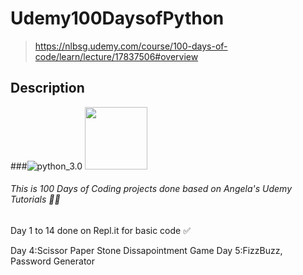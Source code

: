 # Udemy100DaysofPython
> https://nlbsg.udemy.com/course/100-days-of-code/learn/lecture/17837506#overview
## Description
###![python_3.0](https://quantlabs.net/wp-content/uploads/2019/09/python3.png)
<img src="(https://quantlabs.net/wp-content/uploads/2019/09/python3.png" width="100" height="100">
###### This is 100 Days of Coding projects done based on Angela's Udemy Tutorials :student:
Day 1 to 14 done on Repl.it for basic code :white_check_mark:

Day 4:Scissor Paper Stone Dissapointment Game
Day 5:FizzBuzz, Password Generator
